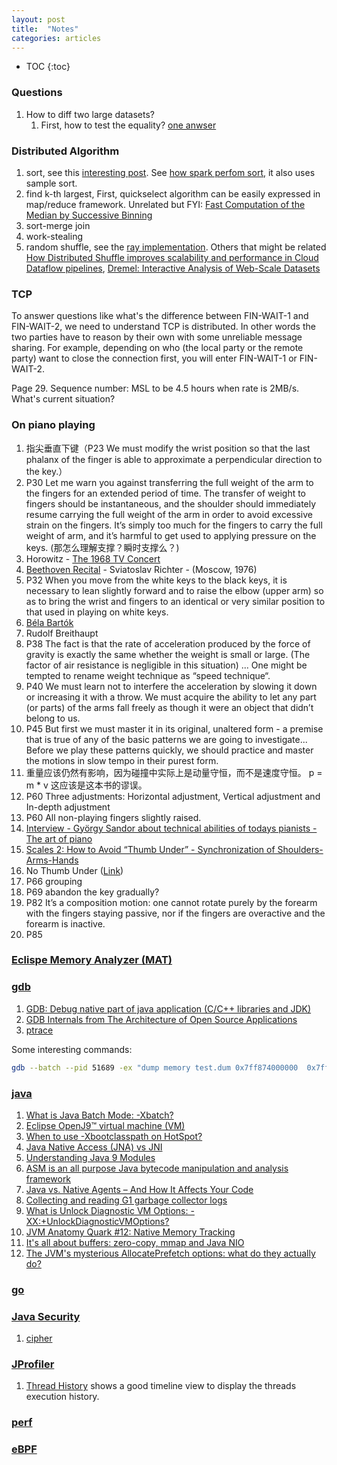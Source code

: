 ```yaml
---
layout: post
title:  "Notes"
categories: articles 
---
```


* TOC
{:toc}

### Questions
1. How to diff two large datasets?
    1. First, how to test the equality? [one anwser](https://stackoverflow.com/questions/31197353/dataframe-equality-in-apache-spark)

### Distributed Algorithm
1. sort, see this [interesting post](https://brunomaga.github.io/Distributed-Sort). See [how spark perfom sort](https://stackoverflow.com/questions/32887595/how-does-spark-achieve-sort-order), it also uses sample sort.
1. find k-th largest, First, quickselect algorithm can be easily expressed in map/reduce framework. Unrelated but FYI: [Fast Computation of the Median by Successive Binning](https://www.stat.cmu.edu/~ryantibs/papers/median.pdf)
1. sort-merge join
1. work-stealing
1. random shuffle, see the [ray implementation][shuffle-with-ray]. Others that might be related [How Distributed Shuffle improves scalability and performance in Cloud Dataflow pipelines][google-shuffle], [Dremel: Interactive Analysis of Web-Scale Datasets][Dremel]

[google-shuffle]: https://cloud.google.com/blog/products/data-analytics/how-distributed-shuffle-improves-scalability-and-performance-cloud-dataflow-pipelines
[Dremel]: https://research.google/pubs/pub36632/
[shuffle-with-ray]: https://medium.com/distributed-computing-with-ray/executing-a-distributed-shuffle-without-a-mapreduce-system-d5856379426c

### TCP

To answer questions like what's the difference between FIN-WAIT-1 and
FIN-WAIT-2, we need to understand TCP is distributed. In other words the two
parties have to reason by their own with some unreliable message sharing. For
example, depending on who (the local party or the remote party) want to close
the connection first, you will enter FIN-WAIT-1 or FIN-WAIT-2. 

Page 29. Sequence number: MSL to be 4.5 hours when rate is 2MB/s. What's current situation?

### On piano playing

1. 指尖垂直下键（P23 We must modify the wrist position so that the last phalanx of the finger is able to approximate a perpendicular direction to the key.）
2. P30 Let me warn you against transferring the full weight of the arm to the fingers for an extended period of time. The transfer of weight to fingers should be instantaneous, and the shoulder should immediately resume carrying the full weight of the arm in order to avoid excessive strain on the fingers. It’s simply too much for the fingers to carry the full weight of arm, and it’s harmful to get used to applying pressure on the keys. (那怎么理解支撑？瞬时支撑么？)
3. Horowitz - [The 1968 TV Concert](http://%20https//www.youtube.com/watch?v=JwBQCU_Fgro)
4. [Beethoven Recital](https://www.youtube.com/watch?v=gAiYa15aE6c) - Sviatoslav Richter - (Moscow, 1976)
5. P32 When you move from the white keys to the black keys,  it is necessary to lean slightly forward and to raise the elbow (upper arm) so as to bring the wrist and fingers to an identical or very similar position to that used in playing on white keys.
6. [Béla Bartók](https://en.wikipedia.org/wiki/B%C3%A9la_Bart%C3%B3k)
7. Rudolf Breithaupt
8. P38 The fact is that the rate of acceleration produced by the force of gravity is exactly the same whether the weight is small or large. (The factor of air resistance is negligible in this situation) ... One might be tempted to rename weight technique as “speed technique“.
9. P40 We must learn not to interfere the acceleration by slowing it down or increasing it with a throw. We must acquire the ability to let any part (or parts) of the arms fall freely as though it were an object that didn’t belong to us.
10. P45 But first we must master it in its original, unaltered form - a premise that is true of any of the basic patterns we are going to investigate... Before we play these patterns quickly, we should practice and master the motions in slow tempo in their purest form.
11. 重量应该仍然有影响，因为碰撞中实际上是动量守恒，而不是速度守恒。 p = m * v 这应该是这本书的谬误。
12. P60 Three adjustments: Horizontal adjustment, Vertical adjustment and In-depth adjustment
13. P60 All non-playing fingers slightly raised.
14. [Interview - György Sandor about technical abilities of todays pianists - The art of piano](https://www.youtube.com/watch?v=_UdqYg5tMfc)
15. [Scales 2: How to Avoid “Thumb Under” - Synchronization of Shoulders-Arms-Hands](https://www.youtube.com/watch?v=ew4PUlVJuGc)
16. No Thumb Under ([Link](https://www.quora.com/What-piano-thumb-technique-is-better-Thumb-over-or-Thumb-under))
17. P66 grouping
18. P69 abandon the key gradually?
19. P82 It’s a composition motion: one cannot rotate purely by the forearm with the fingers staying passive, nor if the fingers are overactive and the forearm is inactive.
20. P85



### [Eclispe Memory Analyzer (MAT)][mat-doc]

[mat-doc]: http://help.eclipse.org/index.jsp?topic=/org.eclipse.mat.ui.help/welcome.html

### [gdb][gdb]

[gdb]: https://sourceware.org/gdb/current/onlinedocs/gdb/
1. [GDB: Debug native part of java application (C/C++ libraries and JDK)][gdb-java]
1. [GDB Internals from The Architecture of Open Source Applications][gdb-internals]
1. [ptrace][ptrace]

Some interesting commands:

```sh
gdb --batch --pid 51689 -ex "dump memory test.dum 0x7ff874000000  0x7ff87400ffff"

```

[gdb-java]: https://medium.com/@pirogov.alexey/gdb-debug-native-part-of-java-application-c-c-libraries-and-jdk-6593af3b4f3f
[gdb-internals]: https://www.aosabook.org/en/gdb.html 
[ptrace]: https://man7.org/linux/man-pages/man2/ptrace.2.html

### [java][java]

1. [What is Java Batch Mode: -Xbatch?][-xbatch]
1. [Eclipse OpenJ9™ virtual machine (VM)][openj9] 
1. [When to use -Xbootclasspath on HotSpot?][-Xbootclasspath]
1. [Java Native Access (JNA) vs JNI][jna]
1. [Understanding Java 9 Modules][module]
1. [ASM is an all purpose Java bytecode manipulation and analysis framework][asm]
1. [Java vs. Native Agents – And How It Affects Your Code][agents]
1. [Collecting and reading G1 garbage collector logs][g1gc]
1. [What is Unlock Diagnostic VM Options: -XX:+UnlockDiagnosticVMOptions?][unlock]
1. [JVM Anatomy Quark #12: Native Memory Tracking][shipilev-nmt]
1. [It's all about buffers: zero-copy, mmap and Java NIO][direct-memory]
1. [The JVM's mysterious AllocatePrefetch options: what do they actually do?][prefetch]



[java]: https://docs.oracle.com/en/java/javase/19/docs/specs/man/java.html
[-xbatch]: https://answers.ycrash.io/question/-what-is-java-batch-mode--xbatch?q=649
[openj9]: https://www.eclipse.org/openj9/
[-Xbootclasspath]: http://xmlandmore.blogspot.com/2012/09/when-to-use-xbootclasspath-on-hotspot.html
[jna]: https://github.com/java-native-access/jna
[module]: https://www.oracle.com/corporate/features/understanding-java-9-modules.html
[asm]: https://asm.ow2.io/
[agents]: https://www.overops.com/blog/double-agent-java-vs-native-agents
[g1gc]: https://www.redhat.com/en/blog/collecting-and-reading-g1-garbage-collector-logs-part-2
[unlock]: https://answers.ycrash.io/question/what-is-unlock-diagnostic-vm-options--xxunlockdiagnosticvmoptions?q=701
[shipilev-nmt]: https://shipilev.net/jvm/anatomy-quarks/12-native-memory-tracking/
[direct-memory]: https://xunnanxu.github.io/2016/09/10/It-s-all-about-buffers-zero-copy-mmap-and-Java-NIO/ 
[prefetch]: https://www.opsian.com/blog/jvms-allocateprefetch-options/

### [go][godoc]

[godoc]: https://go.dev/doc/

### [Java Security][java-security]

1. [cipher][cipher]

[java-security]: https://docs.oracle.com/en/java/javase/19/security/java-security-overview1.html
[cipher]: https://docs.oracle.com/javase/8/docs/api/javax/crypto/Cipher.html

### [JProfiler][JProfiler]

1. [Thread History][threads] shows a good timeline view to display the threads execution history.

[JProfiler]: https://www.ej-technologies.com/products/jprofiler/overview.html
[threads]: https://www.ej-technologies.com/resources/jprofiler/help/doc/main/threads.html

### [perf][perf]

[perf]: https://www.brendangregg.com/perf.html

### [eBPF][eBPF]

[eBPF]: https://www.brendangregg.com/ebpf.html 



